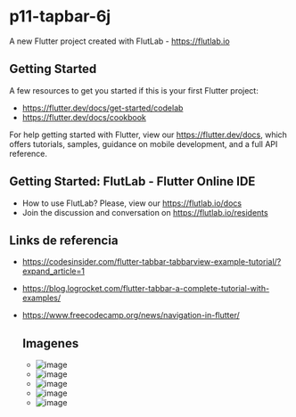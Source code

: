 # p11-tapbar-6j

A new Flutter project created with FlutLab - https://flutlab.io

## Getting Started

A few resources to get you started if this is your first Flutter project:

- https://flutter.dev/docs/get-started/codelab
- https://flutter.dev/docs/cookbook

For help getting started with Flutter, view our
https://flutter.dev/docs, which offers tutorials,
samples, guidance on mobile development, and a full API reference.

## Getting Started: FlutLab - Flutter Online IDE

- How to use FlutLab? Please, view our https://flutlab.io/docs
- Join the discussion and conversation on https://flutlab.io/residents

## Links de referencia
- https://codesinsider.com/flutter-tabbar-tabbarview-example-tutorial/?expand_article=1

- https://blog.logrocket.com/flutter-tabbar-a-complete-tutorial-with-examples/

- https://www.freecodecamp.org/news/navigation-in-flutter/

  ## Imagenes
  - ![image](https://github.com/EFMMelendez/p11-tappBarr-6j/assets/143548291/04316af5-bec8-4b9e-ad78-19465c063316)
  - ![image](https://github.com/EFMMelendez/p11-tappBarr-6j/assets/143548291/6dd21dc4-0d0d-4297-91f6-1fbc26b29ff0)
  - ![image](https://github.com/EFMMelendez/p11-tappBarr-6j/assets/143548291/5c2ea123-bbbd-4139-bd23-6b18add1b767)
  - ![image](https://github.com/EFMMelendez/p11-tappBarr-6j/assets/143548291/caacbc3d-6484-45b9-b85a-e5b041276b08)
  - ![image](https://github.com/EFMMelendez/p11-tappBarr-6j/assets/143548291/d79ecb8a-e411-493b-ba19-ab528b99a919)





